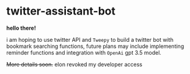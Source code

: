 # twitter-assistant-bot
**hello there!**

i am hoping to use twitter API and `Tweepy` to build a twitter bot with bookmark searching functions, future plans may include implementing reminder functions and integration with `OpenAi` gpt 3.5 model.

~~More details soon.~~ elon revoked my developer access
